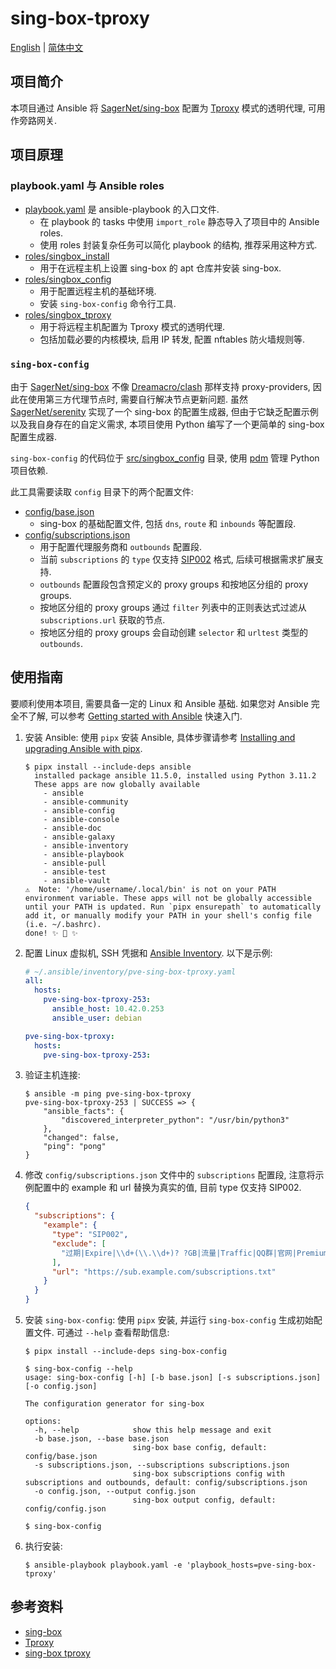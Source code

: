 # sing-box-tproxy

[English](./README.md) | [简体中文](./README.zh-CN.md)

## 项目简介

本项目通过 Ansible 将 [SagerNet/sing-box](https://github.com/SagerNet/sing-box) 配置为 [Tproxy](https://sing-box.sagernet.org/configuration/inbound/tproxy/) 模式的透明代理, 可用作旁路网关.

## 项目原理

### playbook.yaml 与 Ansible roles

- [playbook.yaml](./playbook.yaml) 是 ansible-playbook 的入口文件.
  - 在 playbook 的 tasks 中使用 `import_role` 静态导入了项目中的 Ansible roles.
  - 使用 roles 封装复杂任务可以简化 playbook 的结构, 推荐采用这种方式.
- [roles/singbox_install](./roles/singbox_install/)
  - 用于在远程主机上设置 sing-box 的 apt 仓库并安装 sing-box.
- [roles/singbox_config](./roles/singbox_config/)
  - 用于配置远程主机的基础环境.
  - 安装 `sing-box-config` 命令行工具.
- [roles/singbox_tproxy](./roles/singbox_tproxy/)
  - 用于将远程主机配置为 Tproxy 模式的透明代理.
  - 包括加载必要的内核模块, 启用 IP 转发, 配置 nftables 防火墙规则等.

### `sing-box-config`

由于 [SagerNet/sing-box](https://github.com/SagerNet/sing-box) 不像 [Dreamacro/clash](https://github.com/Dreamacro/clash) 那样支持 proxy-providers, 因此在使用第三方代理节点时, 需要自行解决节点更新问题. 虽然 [SagerNet/serenity](https://github.com/SagerNet/serenity) 实现了一个 sing-box 的配置生成器, 但由于它缺乏配置示例以及我自身存在的自定义需求, 本项目使用 Python 编写了一个更简单的 sing-box 配置生成器.

`sing-box-config` 的代码位于 [src/singbox_config](./src/singbox_config/) 目录, 使用 [pdm](https://github.com/pdm-project/pdm) 管理 Python 项目依赖.

此工具需要读取 `config` 目录下的两个配置文件:

- [config/base.json](./config/base.json)
  - sing-box 的基础配置文件, 包括 `dns`, `route` 和 `inbounds` 等配置段.
- [config/subscriptions.json](./config/subscriptions.json)
  - 用于配置代理服务商和 `outbounds` 配置段.
  - 当前 `subscriptions` 的 `type` 仅支持 [SIP002](https://github.com/shadowsocks/shadowsocks-org/wiki/SIP002-URI-Scheme) 格式, 后续可根据需求扩展支持.
  - `outbounds` 配置段包含预定义的 proxy groups 和按地区分组的 proxy groups.
  - 按地区分组的 proxy groups 通过 `filter` 列表中的正则表达式过滤从 `subscriptions.url` 获取的节点.
  - 按地区分组的 proxy groups 会自动创建 `selector` 和 `urltest` 类型的 `outbounds`.

## 使用指南

要顺利使用本项目, 需要具备一定的 Linux 和 Ansible 基础. 如果您对 Ansible 完全不了解, 可以参考 [Getting started with Ansible](https://docs.ansible.com/ansible/latest/getting_started/index.html) 快速入门.

1. 安装 Ansible:
   使用 `pipx` 安装 Ansible, 具体步骤请参考 [Installing and upgrading Ansible with pipx](https://docs.ansible.com/ansible/latest/installation_guide/intro_installation.html#installing-and-upgrading-ansible-with-pipx).

   ```ShellSession
   $ pipx install --include-deps ansible
     installed package ansible 11.5.0, installed using Python 3.11.2
     These apps are now globally available
       - ansible
       - ansible-community
       - ansible-config
       - ansible-console
       - ansible-doc
       - ansible-galaxy
       - ansible-inventory
       - ansible-playbook
       - ansible-pull
       - ansible-test
       - ansible-vault
   ⚠️  Note: '/home/username/.local/bin' is not on your PATH environment variable. These apps will not be globally accessible until your PATH is updated. Run `pipx ensurepath` to automatically add it, or manually modify your PATH in your shell's config file (i.e. ~/.bashrc).
   done! ✨ 🌟 ✨
   ```

2. 配置 Linux 虚拟机, SSH 凭据和 [Ansible Inventory](https://docs.ansible.com/ansible/latest/inventory_guide/intro_inventory.html). 以下是示例:

   ```yaml
   # ~/.ansible/inventory/pve-sing-box-tproxy.yaml
   all:
     hosts:
       pve-sing-box-tproxy-253:
         ansible_host: 10.42.0.253
         ansible_user: debian

   pve-sing-box-tproxy:
     hosts:
       pve-sing-box-tproxy-253:
   ```

3. 验证主机连接:

   ```ShellSession
   $ ansible -m ping pve-sing-box-tproxy
   pve-sing-box-tproxy-253 | SUCCESS => {
       "ansible_facts": {
           "discovered_interpreter_python": "/usr/bin/python3"
       },
       "changed": false,
       "ping": "pong"
   }
   ```

4. 修改 `config/subscriptions.json` 文件中的 `subscriptions` 配置段, 注意将示例配置中的 example 和 url 替换为真实的值, 目前 type 仅支持 SIP002.

   ```json
   {
     "subscriptions": {
       "example": {
         "type": "SIP002",
         "exclude": [
           "过期|Expire|\\d+(\\.\\d+)? ?GB|流量|Traffic|QQ群|官网|Premium"
         ],
         "url": "https://sub.example.com/subscriptions.txt"
       }
     }
   }
   ```

5. 安装 `sing-box-config`:
   使用 `pipx` 安装, 并运行 `sing-box-config` 生成初始配置文件. 可通过 `--help` 查看帮助信息:

   ```ShellSession
   $ pipx install --include-deps sing-box-config

   $ sing-box-config --help
   usage: sing-box-config [-h] [-b base.json] [-s subscriptions.json] [-o config.json]

   The configuration generator for sing-box

   options:
     -h, --help            show this help message and exit
     -b base.json, --base base.json
                           sing-box base config, default: config/base.json
     -s subscriptions.json, --subscriptions subscriptions.json
                           sing-box subscriptions config with subscriptions and outbounds, default: config/subscriptions.json
     -o config.json, --output config.json
                           sing-box output config, default: config/config.json

   $ sing-box-config
   ```

6. 执行安装:

   ```ShellSession
   $ ansible-playbook playbook.yaml -e 'playbook_hosts=pve-sing-box-tproxy'
   ```

## 参考资料

- [sing-box](https://github.com/SagerNet/sing-box)
- [Tproxy](https://sing-box.sagernet.org/configuration/inbound/tproxy/)
- [sing-box tproxy](https://lhy.life/20231012-sing-box-tproxy/)
